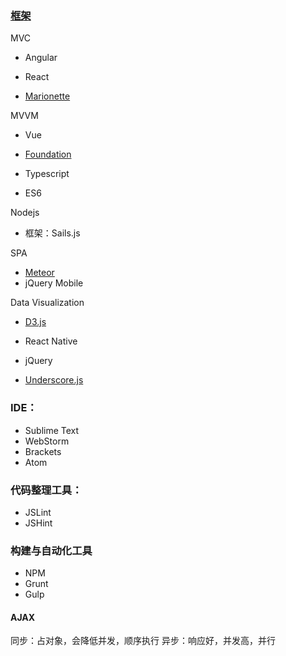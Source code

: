 
### [框架](https://envato.com/blog/rising-trends-in-javascript/) ###
MVC

- Angular
- React

- [Marionette](https://marionettejs.com/)

MVVM

- Vue

- [Foundation](http://foundation.zurb.com/)

- Typescript

- ES6

Nodejs
-  框架：Sails.js

SPA
- [Meteor](https://www.meteor.com/)
- jQuery Mobile

Data Visualization
- [D3.js](https://d3js.org/)

- React Native
- jQuery
- [Underscore.js](http://underscorejs.org/)



### IDE：
- Sublime Text
- WebStorm
- Brackets
- Atom

### 代码整理工具：
- JSLint
- JSHint

### 构建与自动化工具
- NPM
- Grunt
- Gulp



#### AJAX ####
同步：占对象，会降低并发，顺序执行
异步：响应好，并发高，并行
